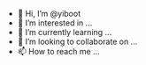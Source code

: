 - 👋 Hi, I’m @yiboot
- 👀 I’m interested in ...
- 🌱 I’m currently learning ...
- 💞️ I’m looking to collaborate on ...
- 📫 How to reach me ...

<!---
yiboot/yiboot is a ✨ special ✨ repository because its `README.md` (this file) appears on your GitHub profile.
You can click the Preview link to take a look at your changes.
--->
